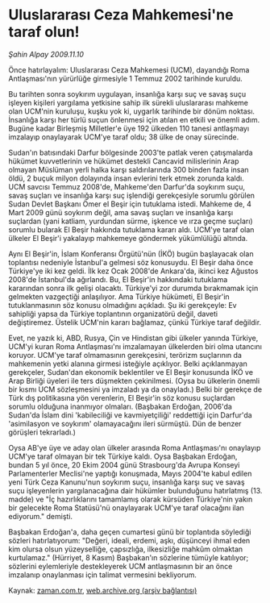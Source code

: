 # Uluslararası Ceza Mahkemesi'ne taraf olun!

*Şahin Alpay 2009.11.10*

<tr><td class="metin" colspan="2" style="padding-top: 20px; padding-left: 5px; ">Önce hatırlayalım: Uluslararası Ceza Mahkemesi (UCM), dayandığı Roma Antlaşması'nın yürürlüğe girmesiyle 1 Temmuz 2002 tarihinde kuruldu.</td></tr><tr><td class="metin" colspan="2" style="padding-top: 20px; padding-left: 5px; "><p>Bu tarihten sonra soykırım uygulayan, insanlığa karşı suç ve savaş suçu işleyen kişileri yargılama yetkisine sahip ilk sürekli uluslararası mahkeme olan UCM'nin kuruluşu, kuşku yok ki, uygarlık tarihinde bir dönüm noktası. İnsanlığa karşı her türlü suçun önlenmesi için atılan en etkili ve önemli adım. Bugüne kadar Birleşmiş Milletler'e üye 192 ülkeden 110 tanesi antlaşmayı imzalayıp onaylayarak UCM'ye taraf oldu; 38 ülke de onay sürecinde.
<p>Sudan'ın batısındaki Darfur bölgesinde 2003'te patlak veren çatışmalarda hükümet kuvvetlerinin ve hükümet destekli Cancavid milislerinin Arap olmayan Müslüman yerli halka karşı saldırılarında 300 binden fazla insan öldü, 2 buçuk milyon dolayında insan evlerini terk etmek zorunda kaldı. UCM savcısı Temmuz 2008'de, Mahkeme'den Darfur'da soykırım suçu, savaş suçları ve insanlığa karşı suç işlendiği gerekçesiyle sorumlu görülen Sudan Devlet Başkanı Ömer el Beşir için tutuklama istedi. Mahkeme de, 4 Mart 2009 günü soykırım değil, ama savaş suçları ve insanlığa karşı suçlardan (yani katliam, yurdundan sürme, işkence ve ırza geçme suçları) sorumlu bularak El Beşir hakkında tutuklama kararı aldı. UCM'ye taraf olan ülkeler El Beşir'i yakalayıp mahkemeye göndermek yükümlülüğü altında.
<p>Aynı El Beşir'in, İslam Konferansı Örgütü'nün (İKÖ) bugün başlayacak olan toplantısı nedeniyle İstanbul'a gelmesi söz konusuydu. El Beşir daha önce Türkiye'ye iki kez geldi. İlk kez Ocak 2008'de Ankara'da, ikinci kez Ağustos 2008'de İstanbul'da ağırlandı. Bu, El Beşir'in hakkındaki tutuklama kararından sonra ilk gelişi olacaktı. Türkiye'yi zor durumda bırakmamak için gelmekten vazgeçtiği anlaşılıyor. Ama Türkiye hükümeti, El Beşir'in tutuklanmasının söz konusu olmadığını açıkladı. Şu iki gerekçeyle: Ev sahipliği yapsa da Türkiye toplantının organizatörü değil, daveti değiştiremez. Üstelik UCM'nin kararı bağlamaz, çünkü Türkiye taraf değildir.
<p>Evet, ne yazık ki, ABD, Rusya, Çin ve Hindistan gibi ülkeler yanında Türkiye, UCM'yi kuran Roma Antlaşması'nı imzalamayan ülkelerden biri olma utancını koruyor. UCM'ye taraf olmamasının gerekçesini, terörizm suçlarının da mahkemenin yetki alanına girmesi isteğiyle açıklıyor. Belki açıklanmayan gerekçeler, Sudan'dan ekonomik beklentiler ve El Beşir konusunda İKÖ ve Arap Birliği üyeleri ile ters düşmekten çekinilmesi. (Oysa bu ülkelerin önemli bir kısmı UCM sözleşmesini ya imzaladı ya da onayladı.) Belki bir gerekçe de Türk dış politikasına yön verenlerin, El Beşir'in söz konusu suçlardan sorumlu olduğuna inanmıyor olmaları. (Başbakan Erdoğan, 2006'da Sudan'da İslam dini 'kabileciliği ve kavmiyetçiliği' reddettiği için Darfur'da 'asimilasyon ve soykırım' olamayacağını ileri sürmüştü. Dün de benzer görüşleri tekrarladı.)
<p>Oysa AB'ye üye ve aday olan ülkeler arasında Roma Antlaşması'nı onaylayıp UCM'ye taraf olmayan bir tek Türkiye kaldı. Oysa Başbakan Erdoğan, bundan 5 yıl önce, 20 Ekim 2004 günü Strasbourg'da Avrupa Konseyi Parlamenterler Meclisi'ne yaptığı konuşmada, Mayıs 2004'te kabul edilen yeni Türk Ceza Kanunu'nun soykırım suçu, insanlığa karşı suç ve savaş suçu işleyenlerin yargılanacağına dair hükümler bulunduğunu hatırlatmış (13. madde) ve "İç hazırlıklarını tamamlamış olarak kürsüden Türkiye'nin yakın bir gelecekte Roma Statüsü'nü onaylayarak UCM'ye taraf olacağını ilan ediyorum." demişti.
<p>Başbakan Erdoğan'a, daha geçen cumartesi günü bir toplantıda söylediği sözleri hatırlatıyorum: "Değeri, ideali, erdemi, aşkı, düşünceyi ihmal eden kim olursa olsun yüzeyselliğe, çapsızlığa, ilkesizliğe mahkûm olmaktan kurtulamaz." (Hürriyet, 8 Kasım) Başbakan'ın sözlerine tümüyle katılıyor; sözlerini eylemleriyle destekleyerek UCM antlaşmasının bir an önce imzalanıp onaylanması için talimat vermesini bekliyorum.<br/></p></p></p></p></p></p></td></tr>

Kaynak: [zaman.com.tr](http://zaman.com.tr/yazar.do?yazino=913834), [web.archive.org (arşiv bağlantısı)](http://web.archive.org/web/20091118235446/http://www.zaman.com.tr:80/yazar.do?yazino=913834)
